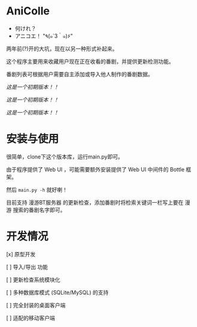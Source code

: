 # AniColle

- 何けれ？
- アニコエ！ "٩(๑´3｀๑)۶"

两年前(?)开的大坑，现在以另一种形式补起来。

这个程序主要用来收藏用户现在正在收看的番剧，并提供更新检测功能。

番剧列表可根据用户需要自主添加或导入他人制作的番剧数据。

*这是一个初期版本！！*

*这是一个初期版本！！*

*这是一个初期版本！！*

# 安装与使用

很简单，clone下这个版本库，运行main.py即可。

由于程序提供了 Web UI ，可能需要额外安装提供了 Web UI 中间件的 Bottle 框架。

然后 `main.py -h` 就好喇！

目前支持 漫游BT服务器 的更新检查，添加番剧时将检索关键词一栏写上要在 漫游 搜索的番剧名字即可。

# 开发情况

[x] 原型开发

[ ] 导入/导出 功能

[ ] 更新检查系统模块化

[ ] 多种数据库模式 (SQLite/MySQL) 的支持

[ ] 完全封装的桌面客户端

[ ] 适配的移动客户端
